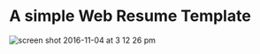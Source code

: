# A simple Web Resume Template

![screen shot 2016-11-04 at 3 12 26 pm](https://cloud.githubusercontent.com/assets/23022508/20019121/2636282c-a2a1-11e6-8d06-f7738b2e6b1b.png)
